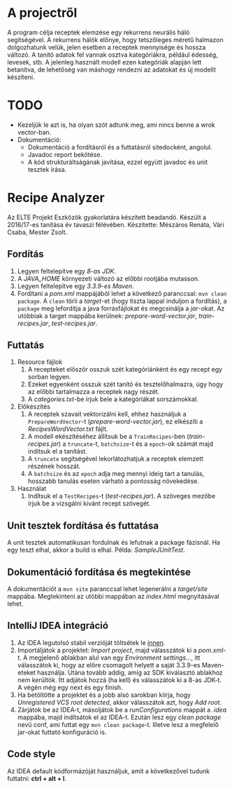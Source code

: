 # A projectről

A program célja receptek elemzése egy rekurrens neurális háló segítségével. A rekurrens hálók előnye, hogy tetszőleges méretű halmazon dolgozhatunk velük, jelen esetben a receptek mennyisége és hossza változó.
A tanító adatok fel vannak osztva kategóriákra, például édesség, levesek, stb. A jelenleg használt modell ezen kategóriák alapján lett betanítva, de lehetőség van máshogy rendezni az adatokat és új modellt készíteni.

# TODO

- Kezeljük le azt is, ha olyan szót adtunk meg, ami nincs benne a wrok vector-ban.
- Dokumentáció:
    - Dokumentáció a fordításról és a futtatásról sitedocként, angolul.
    - Javadoc report bekötése.
    - A kód strukturáltságának javítása, ezzel együtt javadoc és unit tesztek írása.

# Recipe Analyzer

Az ELTE Projekt Eszközök gyakorlatára készített beadandó. Készült a 2016/17-es tanítása év tavaszi félévében. Készítette: Mészáros Renáta, Vári Csaba, Mester Zsolt.

## Fordítás

1. Legyen feltelepítve egy *8-as JDK*.
2. A *JAVA_HOME* környezeti változó az előbbi rootjába mutasson.
2. Legyen feltelepítve egy *3.3.9-es Maven*.
3. Fordítani a *pom.xml* mappájából lehet a következő paranccsal: `mvn clean package`. A `clean` törli a *target*-et (hogy tiszta lappal induljon a fordítás), a `package` meg lefordítja a java forrásfájlokat és megcsinálja a *jar*-okat. Az utóbbiak a target mappába kerülnek: *prepare-word-vector.jar*, *train-recipes.jar*, *test-recipes.jar*.

## Futtatás

1. Resource fájlok
    1. A recepteket először osszuk szét kategóriánként és egy recept egy sorban legyen.
    2. Ezeket egyenként osszuk szét tanító és tesztelőhalmazra, úgy hogy az előbbi tartalmazza a receptek nagy részét.
    3. A *categories.txt*-be írjuk bele a kategóriákat sorszámokkal.
2. Előkészítés
    1. A receptek szavait vektorizálni kell, ehhez használjuk a `PrepareWordVector`-t (*prepare-word-vector.jar*), ez elkészíti a *RecipesWordVector.txt* fájlt.
    2. A modell ekészítéséhez állítsuk be a `TrainRecipes`-ben (*train-recipes.jar*) a `truncate`-t, `batchsize`-t és a `epoch`-ok számát majd indítsuk el a tanítást.
    3. A `truncate` segítségével lekorlátozhatjuk a receptek elemzett részének hosszát.
    4. A `batchsize` és az `epoch` adja meg mennyi ideig tart a tanulás, hosszabb tanulás eseten várható a pontosság növekedése.
3. Használat
    1. Indítsuk el a `TestRecipes`-t (*test-recipes.jar*). A szöveges mezőbe írjuk be a vizsgálni kívánt recept szövegét.

## Unit tesztek fordítása és futtatása

A unit tesztek automatikusan fordulnak és lefutnak a package fázisnál. Ha egy teszt elhal, akkor a build is elhal. Példa: *SampleJUnitTest*.

## Dokumentáció fordítása és megtekintése

A dokumentációt a `mvn site` paranccsal lehet legenerálni a *target/site* mappába. Megtekinteni az utóbbi mappában az *index.html* megnyitásával lehet.

## IntelliJ IDEA integráció

1. Az IDEA legutolsó stabil verzióját töltsétek le [innen](https://www.jetbrains.com/idea/download/).
2. Importáljátok a projektet: *Import project*, majd válasszátok ki a *pom.xml*-t. A megjelenő ablakban alul van egy *Environment settings...*, itt válasszátok ki, hogy az előre csomagolt helyett a saját 3.3.9-es Maven-eteket használja. Utána tovább addig, amíg az SDK kiválasztó ablakhoz nem kerültök. Itt adjátok hozzá (ha kell) és válasszátok ki a 8-as JDK-t. A végén még egy next és egy finish.
3. Ha betöltötte a projektet és a jobb alsó sarokban kiírja, hogy *Unregistered VCS root detected*, akkor válasszátok azt, hogy *Add root*.
4. Zárjátok be az IDEA-t, másoljátok be a *runConfigurations* mappát a *.idea* mappába, majd indítsátok el az IDEA-t. Ezután lesz egy *clean package* nevű conf, ami futtat egy `mvn clean package`-t. Illetve lesz a megfelelő jar-okat futtató konfiguráció is.

## Code style

Az IDEA default kódformázóját használjuk, amit a következővel tudunk futtatni: **ctrl + alt + l**.
